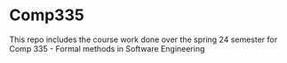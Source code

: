 # Comp335
This repo includes the course work done over the spring 24 semester for Comp 335 - Formal methods in Software Engineering
